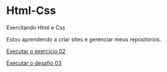 # Html-Css
Exercitando Html e Css

Estou aprendendo a criar sites e gerenciar meus repositórios.

<a href="https://martalessa.github.io/html-Css/exercises/cap1/ex002/index.html" target='_blank'> Executar o exercício 02 </a>

<a href="https://martalessa.github.io/html-Css/desafios/desafio03/index.html" target='_blank'> Executar o desafio 03 </a>